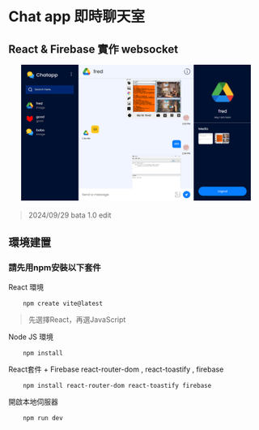 # Chat app 即時聊天室

## React & Firebase 實作 websocket

<div style="display: flex; justify-content: center; margin-bottom: 20px;">
  <img src="/sample.png" alt="GitHub 簡介" style="width: 90%;">
</div>

> 2024/09/29 bata 1.0 edit

## 環境建置

### 請先用npm安裝以下套件

React 環境
```
    npm create vite@latest 
```
> 先選擇React，再選JavaScript

Node JS 環境
```
    npm install
```

React套件 + Firebase 
react-router-dom , react-toastify , firebase
```
    npm install react-router-dom react-toastify firebase
```

開啟本地伺服器
```
    npm run dev
```
